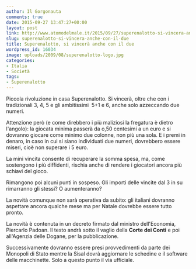 ```yaml
---
author: Il Gorgonauta
comments: true
date: 2015-09-27 13:47:27+00:00
layout: post
link: http://www.atomodelmale.it/2015/09/27/superenalotto-si-vincera-anche-con-il-due/
slug: superenalotto-si-vincera-anche-con-il-due
title: Superenalotto, si vincerà anche con il due
wordpress_id: 16034
image: uploads/2009/08/superenalotto-logo.jpg
categories:
- Italia
- Società
tags:
- Superenalotto
---
```



Piccola rivoluzione in casa Superenalotto. Si vincerà, oltre che con i tradizionali 3, 4, 5 e gli ambitissimi  5+1 e 6, anche solo azzeccando due numeri.

Attenzione però (e come direbbero i più maliziosi la fregatura è dietro l'angolo): la giocata minima passerà da o,50 centesimi a un euro e si dovranno giocare come minimo due colonne, non più una sola. E i premi in denaro, in caso in cui si siano individuati due numeri, dovrebbero essere miseri, cioè non superare i 5 euro.

La mini vincita consente di recuperare la somma spesa, ma, come sostengono i più diffidenti, rischia anche di rendere i giocatori ancora più schiavi del gioco.

Rimangono poi alcuni punti in sospeso. Gli importi delle vincite dal 3 in su rimarranno gli stessi? O aumenteranno?

La novità comunque non sarà operativa da subito: gli italiani dovranno aspettare ancora qualche mese ma per Natale dovrebbe essere tutto pronto.

La novità è contenuta in un decreto firmato dal ministro dell'Economia, Piercarlo Padoan. Il testo andrà sotto il vaglio della **Corte dei Conti** e poi all'Agenzia delle Dogane, per la pubblicazione.

Successivamente dovranno essere presi provvedimenti da parte dei Monopoli di Stato mentre la Sisal dovrà aggiornare le schedine e il software delle macchinette. Solo a questo punto il via ufficiale.
